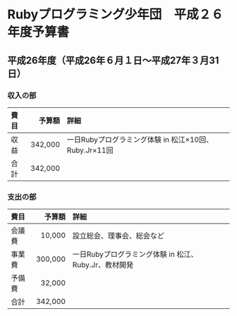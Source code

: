 # Rubyプログラミング少年団　平成２６年度予算書

## 平成26年度（平成26年６月１日～平成27年３月31日）

### 収入の部

| 費目 | 予算額 | 詳細 |
|:-----|-------:|:-----|
| 収益 | 342,000 | 一日Rubyプログラミング体験 in 松江×10回、Ruby.Jr×11回 |
| 合計 | 342,000 |  |

### 支出の部

| 費目 | 予算額 | 詳細 |
|:-----|-------:|:-----|
| 会議費 | 10,000 | 設立総会、理事会、総会など |
| 事業費 | 300,000 | 一日Rubyプログラミング体験 in 松江、Ruby.Jr、教材開発 |
| 予備費 | 32,000 |  |
| 合計 | 342,000 |  |
